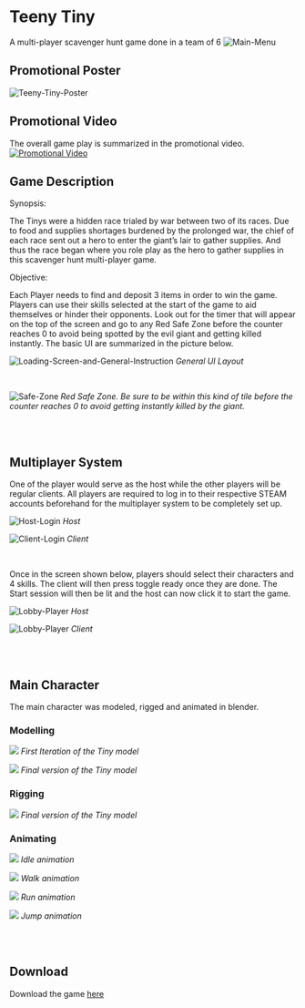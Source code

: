 # Teeny Tiny
A multi-player scavenger hunt game done in a team of 6
![Main-Menu](\Media\Main-Menu.gif)

## Promotional Poster
![Teeny-Tiny-Poster](\Media\Teeny-Tiny-Poster-724x1024.png)

## Promotional Video
The overall game play is summarized in the promotional video.
[![Promotional Video](\Media\Video-Thumbnail.PNG)](https://www.youtube.com/watch?v=j4OkzBH9COU&feature=youtu.be)

## Game Description
Synopsis:

The Tinys were a hidden race trialed by war between two of its races. Due to food and supplies shortages burdened by the prolonged war, the chief of each race sent out a hero to enter the giant’s lair to gather supplies. And thus the race began where you role play as the hero to gather supplies in this scavenger hunt multi-player game.

Objective:

Each Player needs to find and deposit 3 items in order to win the game. Players can use their skills selected at the start of the game to aid themselves or hinder their opponents. Look out for the timer that will appear on the top of the screen and go to any Red Safe Zone before the counter reaches 0 to avoid being spotted by the evil giant and getting killed instantly. The basic UI are summarized in the picture below.

![Loading-Screen-and-General-Instruction](\Media\Loading-Screen-and-General-Instruction.png)
*General UI Layout*

</br>

![Safe-Zone](\Media\Safe-Zone.png)
*Red Safe Zone. Be sure to be within this kind of tile before the counter reaches 0 to avoid getting instantly killed by the giant.*

</br>
</br>

## Multiplayer System
One of the player would serve as the host while the other players will be regular clients. All players are required to log in to their respective STEAM accounts beforehand for the multiplayer system to be completely set up.

![Host-Login](\Media\Host-Login-1.png)
*Host*

![Client-Login](\Media\Client-Login-1.png)
*Client*

</br>

Once in the screen shown below, players should select their characters and 4 skills. The client will then press toggle ready once they are done. The Start session will then be lit and the host can now click it to start the game. 

![Lobby-Player](\Media\Lobby-Player-1.png)
*Host*

![Lobby-Player](\Media\Lobby-Player-2.png)
*Client*

</br>
</br>

## Main Character
The main character was modeled, rigged and animated in blender.

### Modelling
![](\Media\Tiny-Model-1.png)
*First Iteration of the Tiny model*

![](\Media\Tiny-Model.png)
*Final version of the Tiny model*

### Rigging
![](\Media\Tiny-Rigged-768x610.png)
*Final version of the Tiny model*

### Animating
![](\Media\Tiny-Idle-6.gif)
*Idle animation*

![](\Media\Tiny-Walk-2.gif)
*Walk animation*

![](\Media\Tiny-Run-2.gif)
*Run animation*

![](\Media\Tiny-Jump-Resized.gif)
*Jump animation*

</br>
</br>

## Download
Download the game [here](https://drive.google.com/open?id=1qgYfEGqNC9BoOOBKUty-dSSsRc0bXwXN)
